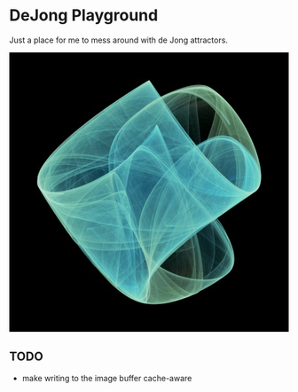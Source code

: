 DeJong Playground
=================

Just a place for me to mess around with de Jong attractors.

![7](example.png "7")

TODO
---------

* make writing to the image buffer cache-aware
